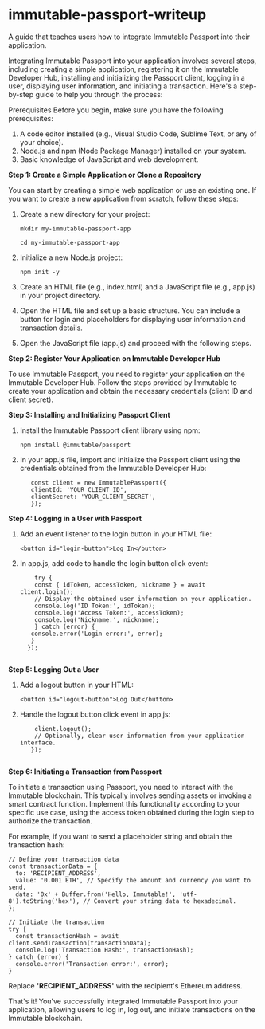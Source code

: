 # immutable-passport-writeup
 A guide that teaches users how to integrate Immutable Passport into their application. 

 Integrating Immutable Passport into your application involves several steps, including creating a simple application, registering it on the Immutable Developer Hub, installing and initializing the Passport client, logging in a user, displaying user information, and initiating a transaction. Here's a step-by-step guide to help you through the process:

Prerequisites
Before you begin, make sure you have the following prerequisites:

1. A code editor installed (e.g., Visual Studio Code, Sublime Text, or any of your choice).
2. Node.js and npm (Node Package Manager) installed on your system.
3. Basic knowledge of JavaScript and web development.
   
**Step 1: Create a Simple Application or Clone a Repository**

You can start by creating a simple web application or use an existing one. If you want to create a new application from scratch, follow these steps:

1. Create a new directory for your project:

   `mkdir my-immutable-passport-app`

   `cd my-immutable-passport-app`

2. Initialize a new Node.js project:

   `npm init -y`

3. Create an HTML file (e.g., index.html) and a JavaScript file (e.g., app.js) in your project directory.
   
4. Open the HTML file and set up a basic structure. You can include a button for login and placeholders for displaying user information and transaction details.

5. Open the JavaScript file (app.js) and proceed with the following steps.

**Step 2: Register Your Application on Immutable Developer Hub**

To use Immutable Passport, you need to register your application on the Immutable Developer Hub. Follow the steps provided by Immutable to create your application and obtain the necessary credentials (client ID and client secret).
   
**Step 3: Installing and Initializing Passport Client**

1. Install the Immutable Passport client library using npm:

   `npm install @immutable/passport`

2. In your app.js file, import and initialize the Passport client using the credentials obtained from the Immutable Developer Hub:

   ```const ImmutablePassport = require('@immutable/passport');
      const client = new ImmutablePassport({
      clientId: 'YOUR_CLIENT_ID',
      clientSecret: 'YOUR_CLIENT_SECRET',
      });

**Step 4: Logging in a User with Passport**

1. Add an event listener to the login button in your HTML file:

    `<button id="login-button">Log In</button>`

2. In app.js, add code to handle the login button click event:

   ```document.getElementById('login-button').addEventListener('click', async () => {
       try {
       const { idToken, accessToken, nickname } = await client.login();
       // Display the obtained user information on your application.
       console.log('ID Token:', idToken);
       console.log('Access Token:', accessToken);
       console.log('Nickname:', nickname);
       } catch (error) {
      console.error('Login error:', error);
      }
     });


**Step 5: Logging Out a User**

1. Add a logout button in your HTML:

   `<button id="logout-button">Log Out</button>`

2. Handle the logout button click event in app.js:

   ```document.getElementById('logout-button').addEventListener('click', () => {
       client.logout();
       // Optionally, clear user information from your application interface.
      });


**Step 6: Initiating a Transaction from Passport**

To initiate a transaction using Passport, you need to interact with the Immutable blockchain. This typically involves sending assets or invoking a smart contract function. Implement this functionality according to your specific use case, using the access token obtained during the login step to authorize the transaction.

For example, if you want to send a placeholder string and obtain the transaction hash:

    // Define your transaction data
    const transactionData = {
      to: 'RECIPIENT_ADDRESS',
      value: '0.001 ETH', // Specify the amount and currency you want to send.
      data: '0x' + Buffer.from('Hello, Immutable!', 'utf-8').toString('hex'), // Convert your string data to hexadecimal.
    };
 
    // Initiate the transaction
    try {
      const transactionHash = await client.sendTransaction(transactionData);
      console.log('Transaction Hash:', transactionHash);
    } catch (error) {
      console.error('Transaction error:', error);
    }


Replace **'RECIPIENT_ADDRESS'** with the recipient's Ethereum address.

That's it! You've successfully integrated Immutable Passport into your application, allowing users to log in, log out, and initiate transactions on the Immutable blockchain.
